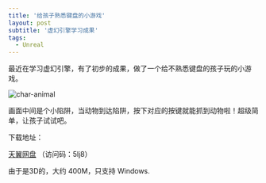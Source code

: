 ```yaml
---
title: '给孩子熟悉键盘的小游戏'
layout: post
subtitle: '虚幻引擎学习成果'
tags:
  - Unreal
---
```


最近在学习虚幻引擎，有了初步的成果，做了一个给不熟悉键盘的孩子玩的小游戏。

![char-animal](https://jadedrip.github.io/img/char-animal.png "游戏截图")

画面中间是个小陷阱，当动物到达陷阱，按下对应的按键就能抓到动物啦！超级简单，让孩子试试吧。

下载地址：

[天翼网盘](https://cloud.189.cn/web/share?code=6FvimmRjQzYr "char-animal")  （访问码：5lj8）

由于是3D的，大约 400M，只支持 Windows.
